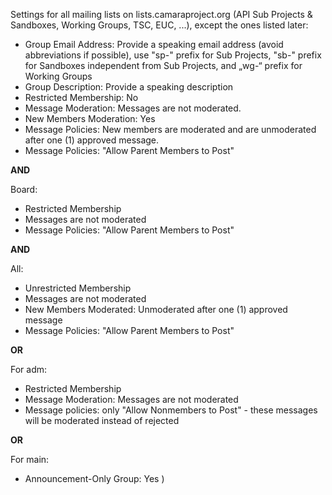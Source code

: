 Settings for all mailing lists on lists.camaraproject.org (API Sub Projects & Sandboxes, Working Groups, TSC, EUC, ...), except the ones listed later:
* Group Email Address: Provide a speaking email address (avoid abbreviations if possible), use "sp-" prefix for Sub Projects, "sb-" prefix for Sandboxes independent from Sub Projects, and „wg-“ prefix for Working Groups
* Group Description: Provide a speaking description
* Restricted Membership: No
* Message Moderation: Messages are not moderated.
* New Members Moderation: Yes
* Message Policies: New members are moderated and are unmoderated after one (1) approved message.
* Message Policies: "Allow Parent Members to Post"

**AND**

Board:
* Restricted Membership
* Messages are not moderated
* Message Policies: "Allow Parent Members to Post"

**AND**

All:
* Unrestricted Membership
* Messages are not moderated
* New Members Moderated: Unmoderated after one (1) approved message
* Message Policies: "Allow Parent Members to Post"

**OR**

For adm:
* Restricted Membership
* Message Moderation: Messages are not moderated
* Message policies: only "Allow Nonmembers to Post" - these messages will be moderated instead of rejected

**OR**

For main:
* Announcement-Only Group: Yes
)
